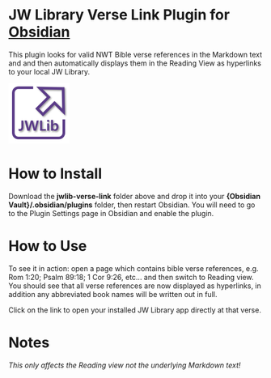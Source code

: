 # JW Library Verse Link Plugin for [Obsidian](https://obsidian.md)

This plugin looks for valid NWT Bible verse references in the Markdown text and and then automatically displays them in the Reading View as hyperlinks to your local JW Library.

![Logo](logo.png)

# How to Install

Download the **jwlib-verse-link** folder above and drop it into your **{Obsidian Vault}/.obsidian/plugins** folder, then restart Obsidian.  You will need to go to the Plugin Settings page in Obsidian and enable the plugin.

# How to Use

To see it in action: open a page which contains bible verse references, e.g. Rom 1:20; Psalm 89:18; 1 Cor 9:26, etc... and then switch to Reading view.  
You should see that all verse references are now displayed as hyperlinks, in addition any abbreviated book names will be written out in full.  

Click on the link to open your installed JW Library app directly at that verse.

# Notes
*This only affects the Reading view not the underlying Markdown text!*
